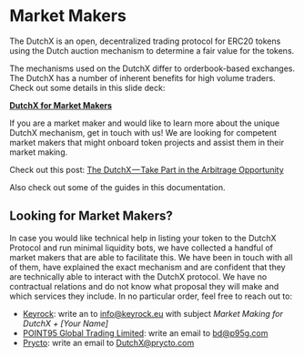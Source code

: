 # Market Makers
The DutchX is an open, decentralized trading protocol for ERC20 tokens using
the Dutch auction mechanism to determine a fair value for the tokens.

The mechanisms used on the DutchX differ to orderbook-based exchanges.
The DutchX has a number of inherent benefits for high volume traders. Check out some details in this slide deck:

<a href="_static/docs/DutchX_Market%20Maker_to%20share_ReadTheDocs_update%20Jan2019.pdf" download>**DutchX for Market Makers**</a>

If you are a market maker and would like to learn more about the unique DutchX mechanism, get in touch with us! We are looking for competent market makers that might onboard token projects and assist them in their market making.

Check out this post: [The DutchX — Take Part in the Arbitrage Opportunity](https://blog.gnosis.pm/the-dutchx-take-part-in-the-arbitrage-opportunity-eeacc20ef6f)  

Also check out some of the guides in this documentation.

## Looking for Market Makers?

In case you would like technical help in listing your token to the DutchX Protocol and run minimal liquidity bots, we have collected a handful of market makers that are able to facilitate this.
We have been in touch with all of them, have explained the exact mechanism and are confident that they are technically able to interact with the DutchX protocol. We have no contractual relations and do not know what proposal they will make and which services they include. In no particular order, feel free to reach out to:

  * [Keyrock](https://keyrock.eu/): write an to info@keyrock.eu with subject *Market Making for DutchX + [Your Name]*
  * [POINT95 Global Trading Limited](http://www.p95g.com/): write an email to bd@p95g.com
  * [Prycto](https://www.prycto.com/): write an email to DutchX@prycto.com
